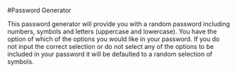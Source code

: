 #Password Generator

This password generator will provide you with a random password including numbers, symbols and letters (uppercase and lowercase). You have the option of which of the options you would like in your password. If you do not input the correct selection or do not select any of the options to be included in your password it will be defaulted to a random selection of symbols. 
